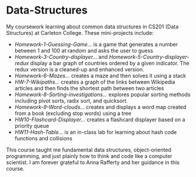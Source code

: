 # Data-Structures
My coursework learning about common data structures in CS201 (Data Structures) at Carleton College. These mini-projects include:
- *Homework-1-Guessing-Game...* is a game that generates a number between 1 and 100 at random and asks the user to guess
- *Homework-3-Country-displayer...* and *Homework-5-Country-displayer-redux* display a bar graph of countries ordered by a given indicator. The redux version is a cleaned-up and enhanced version.
- *Homework-6-Mazes...* creates a maze and then solves it using a stack
- *HW-7-Wikipaths...* creates a graph of the links between Wikipedia articles and then finds the shortest path between two articles
- *Homework-8-Sorting-investigations...* explores popular sorting methods including pivot sorts, radix sort, and quicksort.
- *Homework-9-Word-clouds...* creates and displays a word map created from a book (excluding stop words) using a tree
- *HW10-Flashcard-Displayer...* creates a flashcard displayer based on a priority queue
- *HW11-Hash-Table...* is an in-class lab for learning about hash code functions and collisions

This course taught me fundamental data structures, object-oriented programming, and just plainly how to think and code like a computer scientist. I am forever grateful to Anna Rafferty and her guidance in this course.

